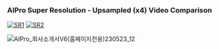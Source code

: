 

### **AIPro Super Resolution - Upsampled (x4) Video Comparison**
[![SR1](https://img.youtube.com/vi/nNWG7DGQrYs/maxresdefault.jpg)](https://youtu.be/nNWG7DGQrYs) [![SR2](https://img.youtube.com/vi/Q6KqRZ9lyes/0.jpg)](https://youtu.be/Q6KqRZ9lyes)

![AIPro_회사소개서V6(홈페이지전용)230523_12](https://github.com/CheaeunLee/Test/assets/127072960/580a85bf-db61-4886-8be8-436bc5d7db4e)




